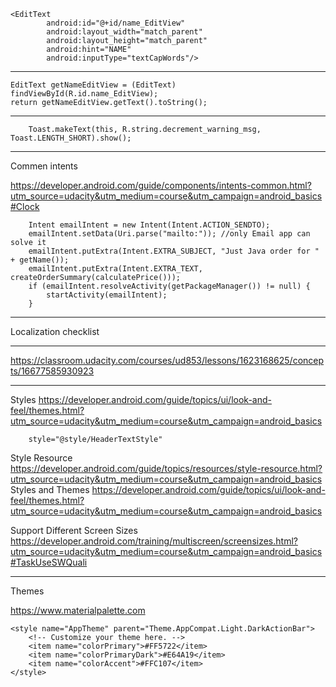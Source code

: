     <EditText
            android:id="@+id/name_EditView"
            android:layout_width="match_parent"
            android:layout_height="match_parent"
            android:hint="NAME"
            android:inputType="textCapWords"/>

_________


    EditText getNameEditView = (EditText) findViewById(R.id.name_EditView);
    return getNameEditView.getText().toString();
    
______________
    
        Toast.makeText(this, R.string.decrement_warning_msg, Toast.LENGTH_SHORT).show();

_____________

Commen intents

https://developer.android.com/guide/components/intents-common.html?utm_source=udacity&utm_medium=course&utm_campaign=android_basics#Clock
    

        Intent emailIntent = new Intent(Intent.ACTION_SENDTO);
        emailIntent.setData(Uri.parse("mailto:")); //only Email app can solve it
        emailIntent.putExtra(Intent.EXTRA_SUBJECT, "Just Java order for " + getName());
        emailIntent.putExtra(Intent.EXTRA_TEXT, createOrderSummary(calculatePrice()));
        if (emailIntent.resolveActivity(getPackageManager()) != null) {
            startActivity(emailIntent);
        }

________________
Localization checklist


________________

https://classroom.udacity.com/courses/ud853/lessons/1623168625/concepts/16677585930923




__________________

Styles
https://developer.android.com/guide/topics/ui/look-and-feel/themes.html?utm_source=udacity&utm_medium=course&utm_campaign=android_basics

        style="@style/HeaderTextStyle"

Style Resource
https://developer.android.com/guide/topics/resources/style-resource.html?utm_source=udacity&utm_medium=course&utm_campaign=android_basics
Styles and Themes
https://developer.android.com/guide/topics/ui/look-and-feel/themes.html?utm_source=udacity&utm_medium=course&utm_campaign=android_basics


Support Different Screen Sizes
https://developer.android.com/training/multiscreen/screensizes.html?utm_source=udacity&utm_medium=course&utm_campaign=android_basics#TaskUseSWQuali


_______________

Themes

https://www.materialpalette.com

    <style name="AppTheme" parent="Theme.AppCompat.Light.DarkActionBar">
        <!-- Customize your theme here. -->
        <item name="colorPrimary">#FF5722</item>
        <item name="colorPrimaryDark">#E64A19</item>
        <item name="colorAccent">#FFC107</item>
    </style>
